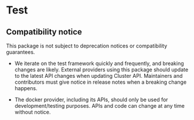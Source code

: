 # Test

## Compatibility notice

This package is not subject to deprecation notices or compatibility guarantees.

- We iterate on the test framework quickly and frequently, and breaking changes are likely. External providers using this package should update to the latest API changes when updating Cluster API. Maintainers and contributors must give notice in release notes when a breaking change happens.

- The docker provider, including its APIs, should only be used for development/testing purposes. APIs and code can change at any time without notice.
